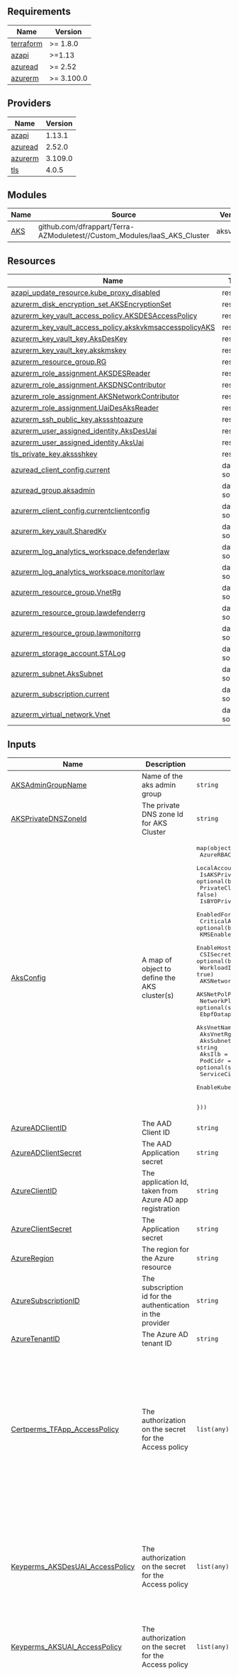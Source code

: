 ## Requirements

| Name | Version |
|------|---------|
| <a name="requirement_terraform"></a> [terraform](#requirement\_terraform) | >= 1.8.0 |
| <a name="requirement_azapi"></a> [azapi](#requirement\_azapi) | >=1.13 |
| <a name="requirement_azuread"></a> [azuread](#requirement\_azuread) | >= 2.52 |
| <a name="requirement_azurerm"></a> [azurerm](#requirement\_azurerm) | >= 3.100.0 |

## Providers

| Name | Version |
|------|---------|
| <a name="provider_azapi"></a> [azapi](#provider\_azapi) | 1.13.1 |
| <a name="provider_azuread"></a> [azuread](#provider\_azuread) | 2.52.0 |
| <a name="provider_azurerm"></a> [azurerm](#provider\_azurerm) | 3.109.0 |
| <a name="provider_tls"></a> [tls](#provider\_tls) | 4.0.5 |

## Modules

| Name | Source | Version |
|------|--------|---------|
| <a name="module_AKS"></a> [AKS](#module\_AKS) | github.com/dfrappart/Terra-AZModuletest//Custom_Modules/IaaS_AKS_Cluster | aksv1.3.2 |

## Resources

| Name | Type |
|------|------|
| [azapi_update_resource.kube_proxy_disabled](https://registry.terraform.io/providers/azure/azapi/latest/docs/resources/update_resource) | resource |
| [azurerm_disk_encryption_set.AKSEncryptionSet](https://registry.terraform.io/providers/hashicorp/azurerm/latest/docs/resources/disk_encryption_set) | resource |
| [azurerm_key_vault_access_policy.AKSDESAccessPolicy](https://registry.terraform.io/providers/hashicorp/azurerm/latest/docs/resources/key_vault_access_policy) | resource |
| [azurerm_key_vault_access_policy.akskvkmsaccesspolicyAKS](https://registry.terraform.io/providers/hashicorp/azurerm/latest/docs/resources/key_vault_access_policy) | resource |
| [azurerm_key_vault_key.AksDesKey](https://registry.terraform.io/providers/hashicorp/azurerm/latest/docs/resources/key_vault_key) | resource |
| [azurerm_key_vault_key.akskmskey](https://registry.terraform.io/providers/hashicorp/azurerm/latest/docs/resources/key_vault_key) | resource |
| [azurerm_resource_group.RG](https://registry.terraform.io/providers/hashicorp/azurerm/latest/docs/resources/resource_group) | resource |
| [azurerm_role_assignment.AKSDESReader](https://registry.terraform.io/providers/hashicorp/azurerm/latest/docs/resources/role_assignment) | resource |
| [azurerm_role_assignment.AKSDNSContributor](https://registry.terraform.io/providers/hashicorp/azurerm/latest/docs/resources/role_assignment) | resource |
| [azurerm_role_assignment.AKSNetworkContributor](https://registry.terraform.io/providers/hashicorp/azurerm/latest/docs/resources/role_assignment) | resource |
| [azurerm_role_assignment.UaiDesAksReader](https://registry.terraform.io/providers/hashicorp/azurerm/latest/docs/resources/role_assignment) | resource |
| [azurerm_ssh_public_key.akssshtoazure](https://registry.terraform.io/providers/hashicorp/azurerm/latest/docs/resources/ssh_public_key) | resource |
| [azurerm_user_assigned_identity.AksDesUai](https://registry.terraform.io/providers/hashicorp/azurerm/latest/docs/resources/user_assigned_identity) | resource |
| [azurerm_user_assigned_identity.AksUai](https://registry.terraform.io/providers/hashicorp/azurerm/latest/docs/resources/user_assigned_identity) | resource |
| [tls_private_key.akssshkey](https://registry.terraform.io/providers/hashicorp/tls/latest/docs/resources/private_key) | resource |
| [azuread_client_config.current](https://registry.terraform.io/providers/hashicorp/azuread/latest/docs/data-sources/client_config) | data source |
| [azuread_group.aksadmin](https://registry.terraform.io/providers/hashicorp/azuread/latest/docs/data-sources/group) | data source |
| [azurerm_client_config.currentclientconfig](https://registry.terraform.io/providers/hashicorp/azurerm/latest/docs/data-sources/client_config) | data source |
| [azurerm_key_vault.SharedKv](https://registry.terraform.io/providers/hashicorp/azurerm/latest/docs/data-sources/key_vault) | data source |
| [azurerm_log_analytics_workspace.defenderlaw](https://registry.terraform.io/providers/hashicorp/azurerm/latest/docs/data-sources/log_analytics_workspace) | data source |
| [azurerm_log_analytics_workspace.monitorlaw](https://registry.terraform.io/providers/hashicorp/azurerm/latest/docs/data-sources/log_analytics_workspace) | data source |
| [azurerm_resource_group.VnetRg](https://registry.terraform.io/providers/hashicorp/azurerm/latest/docs/data-sources/resource_group) | data source |
| [azurerm_resource_group.lawdefenderrg](https://registry.terraform.io/providers/hashicorp/azurerm/latest/docs/data-sources/resource_group) | data source |
| [azurerm_resource_group.lawmonitorrg](https://registry.terraform.io/providers/hashicorp/azurerm/latest/docs/data-sources/resource_group) | data source |
| [azurerm_storage_account.STALog](https://registry.terraform.io/providers/hashicorp/azurerm/latest/docs/data-sources/storage_account) | data source |
| [azurerm_subnet.AksSubnet](https://registry.terraform.io/providers/hashicorp/azurerm/latest/docs/data-sources/subnet) | data source |
| [azurerm_subscription.current](https://registry.terraform.io/providers/hashicorp/azurerm/latest/docs/data-sources/subscription) | data source |
| [azurerm_virtual_network.Vnet](https://registry.terraform.io/providers/hashicorp/azurerm/latest/docs/data-sources/virtual_network) | data source |

## Inputs

| Name | Description | Type | Default | Required |
|------|-------------|------|---------|:--------:|
| <a name="input_AKSAdminGroupName"></a> [AKSAdminGroupName](#input\_AKSAdminGroupName) | Name of the aks admin group | `string` | n/a | yes |
| <a name="input_AKSPrivateDNSZoneId"></a> [AKSPrivateDNSZoneId](#input\_AKSPrivateDNSZoneId) | The private DNS zone Id for AKS Cluster | `string` | `"System"` | no |
| <a name="input_AksConfig"></a> [AksConfig](#input\_AksConfig) | A map of object to define the AKS cluster(s) | <pre>map(object({<br>    AzureRBACEnabled           = optional(bool, false)<br>    LocalAccountDisabled       = optional(bool, false)<br>    IsAKSPrivate               = optional(bool, false)<br>    PrivateClusterPublicFqdn   = optional(bool, false)<br>    IsBYOPrivateDNSZone        = optional(bool, false)<br>    EnabledForAgic             = optional(bool, false)<br>    CriticalAddonEnabled       = optional(bool, false)<br>    KMSEnabled                 = optional(bool, false)<br>    EnableHostEncryption       = optional(bool, true)<br>    CSISecretStoreENabled      = optional(bool, true)<br>    WorkloadIdentityEnabled    = optional(bool, true)<br>    AKSNetworkPlugin           = optional(string, "none")<br>    AKSNetPolProvider          = optional(string, null)<br>    NetworkPluginMode          = optional(string, null)<br>    EbpfDataplane              = optional(string, null)<br>    AksVnetName                = string<br>    AksVnetRgName              = string<br>    AksSubnet                  = string<br>    AksIlb                     = optional(string, null)<br>    PodCidr                    = optional(string, null)<br>    ServiceCidr                = optional(string, null)<br>    EnableKubeProxyReplacement = optional(bool, false)<br><br>  }))</pre> | n/a | yes |
| <a name="input_AzureADClientID"></a> [AzureADClientID](#input\_AzureADClientID) | The AAD Client ID | `string` | n/a | yes |
| <a name="input_AzureADClientSecret"></a> [AzureADClientSecret](#input\_AzureADClientSecret) | The AAD Application secret | `string` | n/a | yes |
| <a name="input_AzureClientID"></a> [AzureClientID](#input\_AzureClientID) | The application Id, taken from Azure AD app registration | `string` | n/a | yes |
| <a name="input_AzureClientSecret"></a> [AzureClientSecret](#input\_AzureClientSecret) | The Application secret | `string` | n/a | yes |
| <a name="input_AzureRegion"></a> [AzureRegion](#input\_AzureRegion) | The region for the Azure resource | `string` | `"eastus"` | no |
| <a name="input_AzureSubscriptionID"></a> [AzureSubscriptionID](#input\_AzureSubscriptionID) | The subscription id for the authentication in the provider | `string` | n/a | yes |
| <a name="input_AzureTenantID"></a> [AzureTenantID](#input\_AzureTenantID) | The Azure AD tenant ID | `string` | n/a | yes |
| <a name="input_Certperms_TFApp_AccessPolicy"></a> [Certperms\_TFApp\_AccessPolicy](#input\_Certperms\_TFApp\_AccessPolicy) | The authorization on the secret for the Access policy | `list(any)` | <pre>[<br>  "Backup",<br>  "Create",<br>  "Delete",<br>  "DeleteIssuers",<br>  "Get",<br>  "GetIssuers",<br>  "Import",<br>  "List",<br>  "ListIssuers",<br>  "ManageContacts",<br>  "ManageIssuers",<br>  "Purge",<br>  "Recover",<br>  "Restore",<br>  "SetIssuers",<br>  "Update"<br>]</pre> | no |
| <a name="input_Keyperms_AKSDesUAI_AccessPolicy"></a> [Keyperms\_AKSDesUAI\_AccessPolicy](#input\_Keyperms\_AKSDesUAI\_AccessPolicy) | The authorization on the secret for the Access policy | `list(any)` | <pre>[<br>  "Create",<br>  "Delete",<br>  "Get",<br>  "Purge",<br>  "Recover",<br>  "Update",<br>  "List",<br>  "Decrypt",<br>  "Sign",<br>  "WrapKey",<br>  "UnwrapKey"<br>]</pre> | no |
| <a name="input_Keyperms_AKSUAI_AccessPolicy"></a> [Keyperms\_AKSUAI\_AccessPolicy](#input\_Keyperms\_AKSUAI\_AccessPolicy) | The authorization on the secret for the Access policy | `list(any)` | <pre>[<br>  "Decrypt",<br>  "Encrypt"<br>]</pre> | no |
| <a name="input_Keyperms_TFApp_AccessPolicy"></a> [Keyperms\_TFApp\_AccessPolicy](#input\_Keyperms\_TFApp\_AccessPolicy) | The authorization on the secret for the Access policy | `list(any)` | <pre>[<br>  "Backup",<br>  "Create",<br>  "Decrypt",<br>  "Delete",<br>  "Encrypt",<br>  "Get",<br>  "Import",<br>  "List",<br>  "Purge",<br>  "Recover",<br>  "Restore",<br>  "Sign",<br>  "UnwrapKey",<br>  "Update",<br>  "Verify",<br>  "WrapKey",<br>  "Release",<br>  "Rotate",<br>  "GetRotationPolicy",<br>  "SetRotationPolicy"<br>]</pre> | no |
| <a name="input_LawDefenderId"></a> [LawDefenderId](#input\_LawDefenderId) | Id of the Log Analytics Workspace used for Defender | `string` | n/a | yes |
| <a name="input_LawMonitorId"></a> [LawMonitorId](#input\_LawMonitorId) | Id of the Log Analytics Workspace used for Monitoring | `string` | n/a | yes |
| <a name="input_Secretperms_TFApp_AccessPolicy"></a> [Secretperms\_TFApp\_AccessPolicy](#input\_Secretperms\_TFApp\_AccessPolicy) | The authorization on the secret for the Access policy | `list(any)` | <pre>[<br>  "Backup",<br>  "Purge",<br>  "Recover",<br>  "Restore",<br>  "Get",<br>  "List",<br>  "Set",<br>  "Delete"<br>]</pre> | no |
| <a name="input_SharedKv"></a> [SharedKv](#input\_SharedKv) | The shared KV used to store keys | `string` | n/a | yes |
| <a name="input_StaMonitorId"></a> [StaMonitorId](#input\_StaMonitorId) | Id of the sto for logs. Must be in the same region as resource | `string` | n/a | yes |

## Outputs

No outputs.
